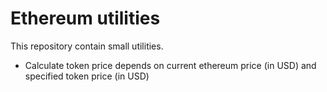 # Ethereum utilities

This repository contain small utilities.
  - Calculate token price  depends on current ethereum price (in USD) and specified token price (in USD)

